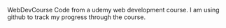 WebDevCourse
Code from a udemy web development course. I am using github to track my progress through the course. 
